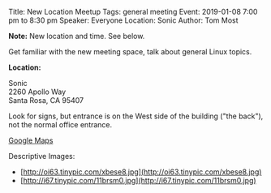 Title: New Location Meetup
Tags: general meeting
Event: 2019-01-08 7:00 pm to 8:30 pm
Speaker: Everyone
Location: Sonic
Author: Tom Most

**Note:** New location and time. See below.

Get familiar with the new meeting space, talk about general Linux topics.

**Location:**

Sonic<br>
2260 Apollo Way<br>
Santa Rosa, CA 95407

Look for signs, but entrance is on the West side of the building ("the back"), not the normal office entrance.

[Google Maps](http://tinyurl.com/ya9mz4hh)

Descriptive Images:

* [http://oi63.tinypic.com/xbese8.jpg](http://oi63.tinypic.com/xbese8.jpg)
* [http://i67.tinypic.com/11brsm0.jpg](http://i67.tinypic.com/11brsm0.jpg)
